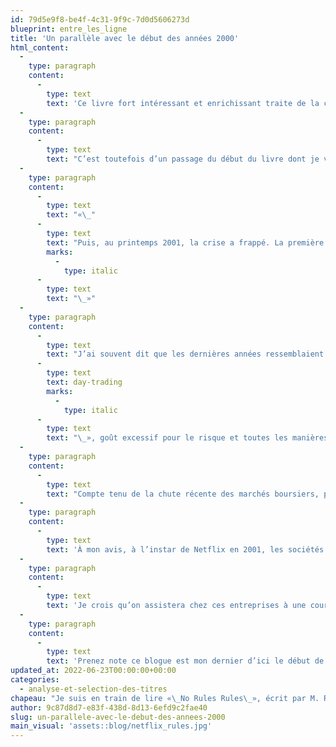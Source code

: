 ```yaml
---
id: 79d5e9f8-be4f-4c31-9f9c-7d0d5606273d
blueprint: entre_les_ligne
title: 'Un parallèle avec le début des années 2000'
html_content:
  -
    type: paragraph
    content:
      -
        type: text
        text: 'Ce livre fort intéressant et enrichissant traite de la culture d’une entreprise, plus précisément Netflix, qui est axée sur l’autonomie des employés et l’élimination de la plupart des règles corporatives qui, avec le temps et la taille grandissante des entreprises, dérivent vers la bureaucratie.'
  -
    type: paragraph
    content:
      -
        type: text
        text: "C’est toutefois d’un passage du début du livre dont je voulais vous parler aujourd’hui. Ce passage m’a fait réaliser à quel point les conditions ont changé au cours des derniers mois dans de nombreuses entreprises et combien elles ressemblent au contexte qui a suivi l’éclatement de la bulle technologique du début des années 2000. Voici donc ce qu’a écrit Reed Hastings au début de «\_No Rules Rules\_», dans la section où il relate l’histoire de Netflix\_:"
  -
    type: paragraph
    content:
      -
        type: text
        text: "«\_"
      -
        type: text
        text: "Puis, au printemps 2001, la crise a frappé. La première bulle Internet a éclaté et un grand nombre de sociétés «\_.com\_» ont fait faillite et disparu. Tout accès aux fonds de capital-risque («\_venture\_capital\_») a été suspendu et nous étions soudainement incapables de lever les fonds additionnels dont nous avions besoin pour exploiter l’entreprise qui était loin d’être rentable. Le moral des employés était bas et en voie de le devenir davantage. Nous n’avons eu d’autre choix que de remercier le tiers de nos effectifs."
        marks:
          -
            type: italic
      -
        type: text
        text: "\_»"
  -
    type: paragraph
    content:
      -
        type: text
        text: "J’ai souvent dit que les dernières années ressemblaient étrangement à celles de la fin des années 1990 et de la bulle technologique. Même si les excès récents ont probablement été plus généralisés et répandus qu’il y a 20 ans, ils me semblent tout de même du même acabit\_: évaluations excessives pour des entreprises aux modèles d’affaires précaires, accès facile et peu onéreux à un capital abondant, engouement pour le «\_"
      -
        type: text
        text: day-trading
        marks:
          -
            type: italic
      -
        type: text
        text: "\_», goût excessif pour le risque et toutes les manières de faire un profit rapide."
  -
    type: paragraph
    content:
      -
        type: text
        text: "Compte tenu de la chute récente des marchés boursiers, plus particulièrement des titres technologiques (l’indice Nasdaq, composé en grande partie de sociétés technologiques, avait récemment perdu 35\_% de sa valeur par rapport à son sommet récent), et de la hausse marquée des taux d’intérêt, on pourrait bien assister à des retombées similaires à celles du début des années 2000."
  -
    type: paragraph
    content:
      -
        type: text
        text: 'À mon avis, à l’instar de Netflix en 2001, les sociétés d’aujourd’hui qui sont déficitaires et dont le modèle d’affaires vise principalement la croissance des revenus sans trop égard à la rentabilité ont des choix difficiles à faire. Il existe une légion d’entreprises déficitaires! Combien de celles qui ont fait le saut en Bourse au cours des dernières années sont toujours déficitaires? Ces sociétés ont régulièrement besoin de capital pour financer leurs activités, mais les marchés boursiers sont soudainement bien moins accessibles (il est difficile pour un dirigeant de justifier l’émission d’actions alors que son titre a perdu 50 % de sa valeur). De plus, si la dette est toujours accessible, elle coûte beaucoup plus cher qu’il y a quelques mois et les banques sont beaucoup plus frileuses.'
  -
    type: paragraph
    content:
      -
        type: text
        text: 'Je crois qu’on assistera chez ces entreprises à une course effrénée vers la rentabilité – c’est une question de survie. Le hic est qu’il n’est pas simple de modifier l’orientation d’une entreprise, de passer de la croissance des revenus à tout prix à la réalisation de profits. À moins d’un revirement subit des marchés au cours des prochains mois, j’anticipe des mises à pied massives et une diminution marquée des dépenses; le processus est peut-être déjà entamé. Au début des années 2000, Netflix a réussi à traverser la crise en ajustant rapidement son modèle d’affaires. Combien d’entreprises sauront être aussi agiles aujourd’hui?'
  -
    type: paragraph
    content:
      -
        type: text
        text: 'Prenez note ce blogue est mon dernier d’ici le début de septembre. À partir de la semaine prochaine, mon collègue Jean-Philippe Legault prendra le relais. Merci à tous de votre intérêt et bon été!'
updated_at: 2022-06-23T00:00:00+00:00
categories:
  - analyse-et-selection-des-titres
chapeau: "Je suis en train de lire «\_No Rules Rules\_», écrit par M. Reed Hastings, cofondateur de Netflix, et Mme Erin Meyer."
author: 9c87d8d7-e83f-438d-8d13-6efd9c2fae40
slug: un-parallele-avec-le-debut-des-annees-2000
main_visual: 'assets::blog/netflix_rules.jpg'
---
```

